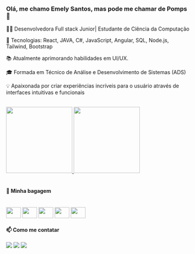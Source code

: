 ### Olá, me chamo Emely Santos, mas pode me chamar de Pomps 🌱

👩‍💻 Desenvolvedora Full stack Junior| Estudante de Ciência da Computação 

🌟 Tecnologias: React, JAVA, C#, JavaScript, Angular, SQL, Node.js, Tailwind, Bootstrap

📚 Atualmente aprimorando habilidades em UI/UX.

🎓 Formada em Técnico de Análise e Desenvolvimento de Sistemas (ADS)

💡 Apaixonada por criar experiências incríveis para o usuário através de interfaces intuitivas e funcionais

<div align=""><br>
 
  <a href="https://github.com/GreyPompom">
  <img height="180em" src="https://github-readme-stats.vercel.app/api?username=GreyPompom&show_icons=true&theme=synthwave&include_all_commits=true&count_private=true"/>
  <img height="180em" src="https://github-readme-stats.vercel.app/api/top-langs/?username=GreyPompom&layout=compact&langs_count=7&theme=synthwave"></a>
</div><br>


#### 🌱 Minha bagagem
<div style="display: inline_block"><br>
<img height="30" width="40" src="https://cdn.jsdelivr.net/gh/devicons/devicon@latest/icons/react/react-original.svg" />
<img height="30" width="40" src="https://cdn.jsdelivr.net/gh/devicons/devicon@latest/icons/java/java-original.svg" />
<img height="30" width="40" src="https://cdn.jsdelivr.net/gh/devicons/devicon@latest/icons/javascript/javascript-original.svg" />
<img height="30" width="40"  src="https://cdn.jsdelivr.net/gh/devicons/devicon@latest/icons/json/json-plain.svg" />
<img height="30" width="40" src="https://cdn.jsdelivr.net/gh/devicons/devicon@latest/icons/csharp/csharp-plain.svg" />
           
</div>
  
 #### 📫 Como me contatar
<div style="display: inline_block">
  
  <a href="https://www.instagram.com/Grey_pompom/" target="_blank"><img src="https://img.shields.io/badge/-Instagram-%23E4405F?style=for-the-badge&logo=instagram&logoColor=white" target="_blank"></a>
  <a href = "mailto:emelylink00@gmail.com"><img src="https://img.shields.io/badge/-Gmail-%23333?style=for-the-badge&logo=gmail&logoColor=white" target="_blank"></a>
  <a href="https://www.linkedin.com/in/roberta-ribeiro-b5521a4b/" target="_blank"><img src="https://img.shields.io/badge/-LinkedIn-%230077B5?style=for-the-badge&logo=linkedin&logoColor=white" target="_blank"></a> 

 
</div>


<!--
**GreyPompom/GreyPompom** is a ✨ _special_ ✨ repository because its `README.md` (this file) appears on your GitHub profile.
https://devicon.dev/

Here are some ideas to get you started:

- 🔭 I’m currently working on ...
- 🌱 I’m currently learning ...
- 👯 I’m looking to collaborate on ...
- 🤔 I’m looking for help with ...
- 💬 Ask me about ...
- 📫 How to reach me: ...
- 😄 Pronouns: ...
- ⚡ Fun fact: ...
-->
